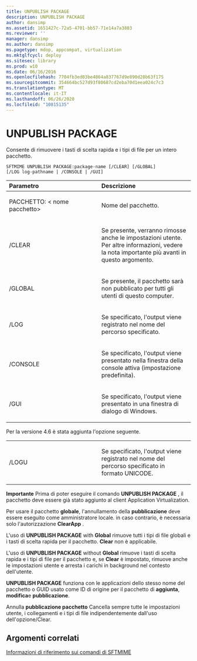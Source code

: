```yaml
---
title: UNPUBLISH PACKAGE
description: UNPUBLISH PACKAGE
author: dansimp
ms.assetid: 1651427c-72a5-4701-bb57-71e14a7a3803
ms.reviewer: ''
manager: dansimp
ms.author: dansimp
ms.pagetype: mdop, appcompat, virtualization
ms.mktglfcycl: deploy
ms.sitesec: library
ms.prod: w10
ms.date: 06/16/2016
ms.openlocfilehash: 7704fb3ed03be4864a837767d9e890d28b63f175
ms.sourcegitcommit: 354664bc527d93f80687cd2eba70d1eea024c7c3
ms.translationtype: MT
ms.contentlocale: it-IT
ms.lasthandoff: 06/26/2020
ms.locfileid: "10815135"
---
```

# UNPUBLISH PACKAGE


Consente di rimuovere i tasti di scelta rapida e i tipi di file per un intero pacchetto.

`SFTMIME UNPUBLISH PACKAGE:package-name [/CLEAR] [/GLOBAL]                 [/LOG log-pathname | /CONSOLE | /GUI]`

<table>
<colgroup>
<col width="50%" />
<col width="50%" />
</colgroup>
<thead>
<tr class="header">
<th align="left">Parametro</th>
<th align="left">Descrizione</th>
</tr>
</thead>
<tbody>
<tr class="odd">
<td align="left"><p>PACCHETTO: &lt; nome pacchetto&gt;</p></td>
<td align="left"><p>Nome del pacchetto.</p></td>
</tr>
<tr class="even">
<td align="left"><p>/CLEAR</p></td>
<td align="left"><p>Se presente, verranno rimosse anche le impostazioni utente. Per altre informazioni, vedere la nota importante più avanti in questo argomento.</p></td>
</tr>
<tr class="odd">
<td align="left"><p>/GLOBAL</p></td>
<td align="left"><p>Se presente, il pacchetto sarà non pubblicato per tutti gli utenti di questo computer.</p></td>
</tr>
<tr class="even">
<td align="left"><p>/LOG</p></td>
<td align="left"><p>Se specificato, l'output viene registrato nel nome del percorso specificato.</p></td>
</tr>
<tr class="odd">
<td align="left"><p>/CONSOLE</p></td>
<td align="left"><p>Se specificato, l'output viene presentato nella finestra della console attiva (impostazione predefinita).</p></td>
</tr>
<tr class="even">
<td align="left"><p>/GUI</p></td>
<td align="left"><p>Se specificato, l'output viene presentato in una finestra di dialogo di Windows.</p></td>
</tr>
</tbody>
</table>

 

Per la versione 4.6 è stata aggiunta l'opzione seguente.

<table>
<colgroup>
<col width="50%" />
<col width="50%" />
</colgroup>
<tbody>
<tr class="odd">
<td align="left"><p>/LOGU</p></td>
<td align="left"><p>Se specificato, l'output viene registrato nel nome del percorso specificato in formato UNICODE.</p></td>
</tr>
</tbody>
</table>

 

**Importante**  Prima di poter eseguire il comando **UNPUBLISH PACKAGE** , il pacchetto deve essere già stato aggiunto al client Application Virtualization.

Per usare il pacchetto **globale**, l'annullamento della **pubblicazione** deve essere eseguito come amministratore locale. in caso contrario, è necessaria solo l'autorizzazione **ClearApp** .

L'uso di **UNPUBLISH PACKAGE** with **Global** rimuove tutti i tipi di file globali e i tasti di scelta rapida per il pacchetto. **Clear** non è applicabile.

L'uso di **UNPUBLISH PACKAGE** without **Global** rimuove i tasti di scelta rapida e i tipi di file per il pacchetto e, se **Clear** è impostato, rimuove anche le impostazioni utente e arresta i carichi in background nel contesto dell'utente.

**UNPUBLISH PACKAGE** funziona con le applicazioni dello stesso nome del pacchetto o GUID usato come ID di origine per il pacchetto di **aggiunta**, **modifica**e **pubblicazione**.

Annulla **pubblicazione pacchetto** Cancella sempre tutte le impostazioni utente, i collegamenti e i tipi di file indipendentemente dall'uso dell'opzione/Clear.

 

## Argomenti correlati


[Informazioni di riferimento sui comandi di SFTMIME](sftmime--command-reference.md)

 

 





